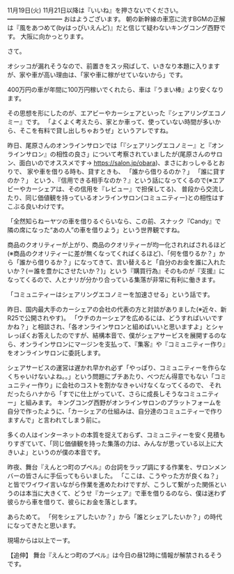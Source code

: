11月19日(火) 11月21日以降は『いいね』を押さないでください。
━━━━━━━━━
おはようございます。
朝の新幹線の車窓に流すBGMの正解は『風をあつめて(byはっぴいえんど)』だと信じて疑わないキングコング西野です。
大阪に向かっとります。

さて。

オシッコが漏れそうなので、前置きをスッ飛ばして、いきなり本題に入りますが、家や車が高い理由は、「家や車に稼がせていないから」です。

400万円の車が年間に100万円稼いでくれたら、車は『うまい棒』より安くなります。

その思想を形にしたのが、エアビーやカーシェアといった『シェアリングエコノミー』です。
「よくよく考えたら、家とか車って、使っていない時間が多いから、そこを有料で貸し出しちゃおうぜ」というアレですね。

昨日、尾原さんのオンラインサロンでは「『シェアリングエコノミー』と『オンラインサロン』の相性の良さ」について考察されていましたが(尾原さんのサロン、面白いのでオススメです→
https://salon.jp/obara)、まさにおっしゃるとおりで、
家や車を借りる時も、貸すときも、
「誰から借りるのか？」
「誰に貸すのか？」
という、『信用できる相手なのか？』という話になってくるので(※エアビーやカーシェアは、その信用を『レビュー』で担保してる)、
普段から交流したり、同じ価値観を持っているオンラインサロン(コミュニティー)との相性はすこぶる良いわけです。

「全然知らねーヤツの車を借りるぐらいなら、この前、スナック『Candy』で隣の席になった“あの人”の車を借りよう」という世界観ですね。

商品のクオリティーが上がり、商品のクオリティーが均一化されればされるほど(※商品のクオリティーに差が無くなってくればくるほど)、「何を借りるか？」から「誰から借りるか？」になってきて、言い替えると「自分のお金を誰に入れたいか？(＝誰を豊かにさせたいか？)」という『購買行為』そのものが『支援』になってくるので、人とナリが分かり合っている集落が非常に有利に働きます。

「コミュニティーはシェアリングエコノミーを加速させる」という話です。

昨日、国内最大手のカーシェアの会社の代表の方と対談がありました(※近々、新R25で公開されやす)。
「ウチのカーシェアを広めるには、どうすればいいですかね？」と相談され、「各オンラインサロンと組めばいいと思いますよ」とシャレっぽくお答えしたのですが、結構本音で、僕がシェアサービスを展開するのなら、オンラインサロンにマージンを支払って、『集客』や『コミュニティー作り』をオンラインサロンに委託します。

シェアサービスの運営は遅かれ早かれ必ず「やっぱり、コミュニティーを作らなくちゃいけないよね。。」という問題にブチあたり、べつだん得意でもない「コミュニティー作り」に会社のコストを割かなきゃいけなくなってくるので、
それだったらハナから「すでに仕上がっていて、さらに成長しそうなコミュニティー」と組みます。
キングコング西野がオンラインサロンのプラットフォームを自分で作ったように、「カーシェアの仕組みは、自分達のコミュニティーで作りますんで」と言われてしまう前に。

多くの人はインターネットの本質を捉えておらず、コミュニティーを安く見積もりすぎていて、「同じ価値観を持った集落の力は、みんなが思っている以上に大きいよ」というのが僕の本音です。

昨夜、舞台『えんとつ町のプペル』の台詞をラップ調にする作業を、サロンメンバーの皆さんに手伝ってもらいました。
「ここは、こうやった方が良くね？」と皆でワイワイ言いながら作業を進めたわけですが、こうして繋がった関係というのは本当に大きくて、どうせ『カーシェア』で車を借りるのなら、僕は迷わず彼らから車を借りて、彼らにお金を落とします。

あらためて。
「何をシェアしたいか？」から「誰とシェアしたいか？」の時代になってきたと思います。

現場からは以上でーす。

【追伸】
舞台『えんとつ町のプペル』は今日の昼12時に情報が解禁されるそうです。
